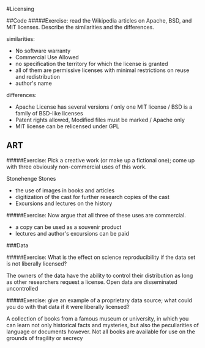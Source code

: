 #Licensing

##Code
#####Exercise: read the Wikipedia articles on Apache, BSD, and MIT licenses. Describe the similarities and the differences.

similarities:
* No software warranty
* Commercial Use Allowed
* no specification the territory for which the license is granted
* all of them are permissive licenses with minimal restrictions on reuse and redistribution
* author's name

differences:
* Apache License has several versions / only one MIT license / BSD is a family of BSD-like licenses
* Patent rights allowed, Modified files must be marked / Apache only
* MIT license can be relicensed under GPL

## ART

#####Exercise: Pick a creative work (or make up a fictional one); come up with three obviously non-commercial uses of this work.

Stonehenge Stones

* the use of images in books and articles
* digitization of the cast for further research copies of the cast
* Excursions and lectures on the history 

#####Exercise: Now argue that all three of these uses are commercial.

* a copy can be used as a souvenir product
* lectures and author's excursions can be paid


###Data

#####Exercise: What is the effect on science reproducibility if the data set is not liberally licensed?

The owners of the data have the ability to control their distribution as long as other researchers request a license. Open data are disseminated uncontrolled

#####Exercise: give an example of a proprietary data source; what could you do with that data if it were liberally licensed?

A collection of books from a famous museum or university, in which you can learn not only historical facts and mysteries, 
but also the peculiarities of language or documents however. Not all books are available for use on the grounds of fragility or secrecy 
